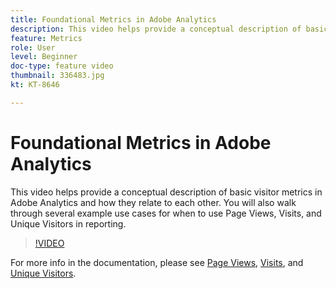 ```yaml
---
title: Foundational Metrics in Adobe Analytics
description: This video helps provide a conceptual description of basic visitor metrics in Adobe Analytics and how they relate to each other. You will also walk through several example use cases for when to use Page Views, Visits, and Unique Visitors in reporting.
feature: Metrics
role: User
level: Beginner
doc-type: feature video
thumbnail: 336483.jpg
kt: KT-8646

---
```


# Foundational Metrics in Adobe Analytics

This video helps provide a conceptual description of basic visitor metrics in Adobe Analytics and how they relate to each other. You will also walk through several example use cases for when to use Page Views, Visits, and Unique Visitors in reporting.

>[!VIDEO](https://video.tv.adobe.com/v/336483/?quality=12&learn=on)

For more info in the documentation, please see [Page Views](https://experienceleague.adobe.com/docs/analytics/components/metrics/page-views.html), [Visits](https://experienceleague.adobe.com/docs/analytics/components/metrics/visits.html), and [Unique Visitors](https://experienceleague.adobe.com/docs/analytics/components/metrics/unique-visitors.html).
